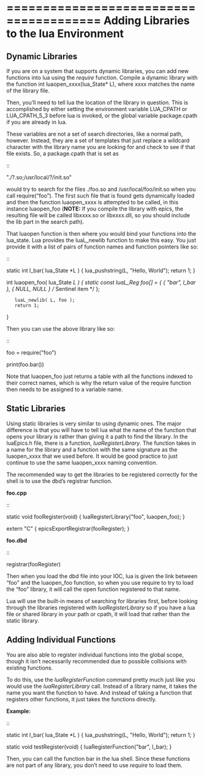 =======================================
Adding Libraries to the lua Environment
=======================================

Dynamic Libraries
-----------------

If you are on a system that supports dynamic libraries, you can add new
functions into lua using the *require* function. Compile a dynamic
library with the function int luaopen_xxxx(lua_State\* L), where xxxx
matches the name of the library file.

Then, you’ll need to tell lua the location of the library in question.
This is accomplished by either setting the environment variable
LUA_CPATH or LUA_CPATH_5_3 before lua is invoked, or the global variable
package.cpath if you are already in lua.

These variables are not a set of search directories, like a normal path,
however. Instead, they are a set of templates that just replace a
wildcard character with the library name you are looking for and check
to see if that file exists. So, a package.cpath that is set as

::

   "./?.so;/usr/local/?/init.so"

would try to search for the files ./foo.so and /usr/local/foo/init.so
when you call require(“foo”). The first such file that is found gets
dynamically loaded and then the function luaopen_xxxx is attempted to be
called, in this instance luaopen_foo (**NOTE:** If you compile the
library with epics, the resulting file will be called libxxxx.so or
libxxxx.dll, so you should include the lib part in the search path).

That luaopen function is then where you would bind your functions into
the lua_state. Lua provides the luaL_newlib function to make this easy.
You just provide it with a list of pairs of function names and function
pointers like so:

::

   static int l_bar( lua_State *L )
   {
       lua_pushstring(L, "Hello, World");
       return 1;
   }

   int luaopen_foo( lua_State *L )
   {
       static const luaL_Reg foo[] = {
           { "bar", l_bar },
           { NULL, NULL } /* Sentinel item */
       };

       luaL_newlib( L, foo );
       return 1;
   }

Then you can use the above library like so:

::

   foo = require("foo")

   print(foo.bar())

Note that luaopen_foo just returns a table with all the functions
indexed to their correct names, which is why the return value of the
require function then needs to be assigned to a variable name.

Static Libraries
----------------

Using static libraries is very similar to using dynamic ones. The major
difference is that you will have to tell lua what the name of the
function that opens your library is rather than giving it a path to find
the library. In the luaEpics.h file, there is a function,
*luaRegisterLibrary*. The function takes in a name for the library and a
function with the same signature as the luaopen_xxxx that we used
before. It would be good practice to just continue to use the same
luaopen_xxxx naming convention.

The recommended way to get the libraries to be registered correctly for
the shell is to use the dbd’s registrar function.

**foo.cpp**

::

   static void fooRegister(void)
   {
       luaRegisterLibrary("foo", luaopen_foo);
   }

   extern "C"
   {
       epicsExportRegistrar(fooRegister);
   }

**foo.dbd**

::

   registrar(fooRegister)

Then when you load the dbd file into your IOC, lua is given the link
between “foo” and the luaopen_foo function, so when you use require to
try to load the “foo” library, it will call the open function registered
to that name.

Lua will use the built-in means of searching for libraries first, before
looking through the libraries registered with *luaRegisterLibrary* so if
you have a lua file or shared library in your path or cpath, it will
load that rather than the static library.

Adding Individual Functions
---------------------------

You are also able to register individual functions into the global
scope, though it isn’t necessarily recommended due to possible
collisions with existing functions.

To do this, use the *luaRegisterFunction* command pretty much just like
you would use the *luaRegisterLibrary* call. Instead of a library name,
it takes the name you want the function to have. And instead of taking a
function that registers other functions, it just takes the functions
directly.

**Example:**

::

   static int l_bar( lua_State *L )
   {
       lua_pushstring(L, "Hello, World");
       return 1;
   }

   static void testRegister(void)
   {
       luaRegisterFunction("bar", l_bar);
   }

Then, you can call the function bar in the lua shell. Since these
functions are not part of any library, you don’t need to use *require*
to load them.
